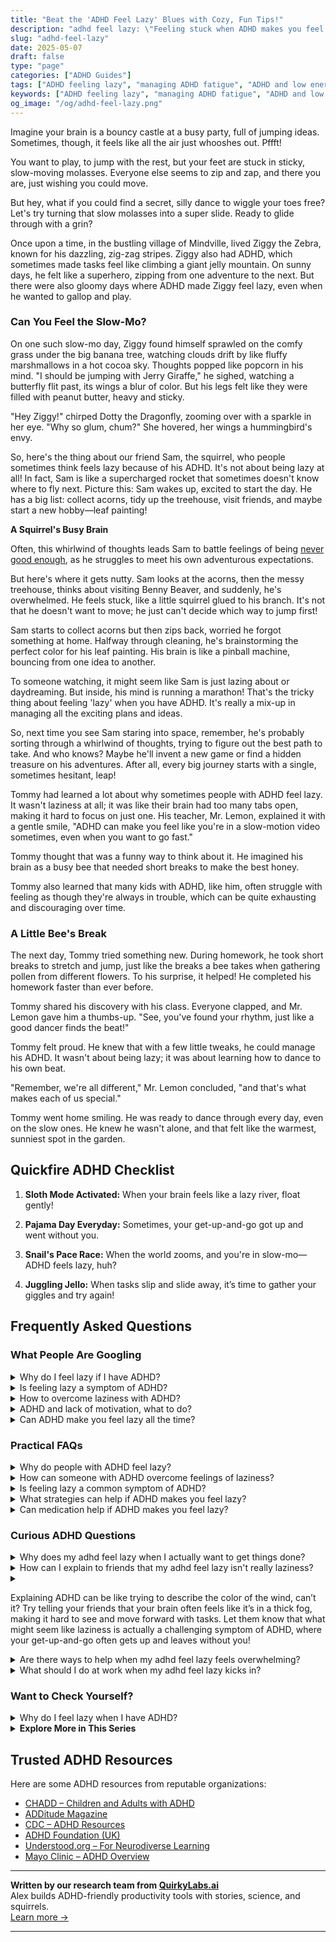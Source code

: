 ```yaml
---
title: "Beat the 'ADHD Feel Lazy' Blues with Cozy, Fun Tips!"
description: "adhd feel lazy: \"Feeling stuck when ADHD makes you feel lazy? Dive into our blog for cozy, playful insights that help you wiggle free and glide through life with a grin. You're not alone!\""
slug: "adhd-feel-lazy"
date: 2025-05-07
draft: false
type: "page"
categories: ["ADHD Guides"]
tags: ["ADHD feeling lazy", "managing ADHD fatigue", "ADHD and low energy", "playful ADHD coping strategies", "ADHD motivational tips", "overcoming ADHD inertia", "ADHD adults productivity hacks"]
keywords: ["ADHD feeling lazy", "managing ADHD fatigue", "ADHD and low energy", "playful ADHD coping strategies", "ADHD motivational tips", "overcoming ADHD inertia", "ADHD adults productivity hacks"]
og_image: "/og/adhd-feel-lazy.png"
---
```


Imagine your brain is a bouncy castle at a busy party, full of jumping ideas. Sometimes, though, it feels like all the air just whooshes out. Pffft!

You want to play, to jump with the rest, but your feet are stuck in sticky, slow-moving molasses. Everyone else seems to zip and zap, and there you are, just wishing you could move.

But hey, what if you could find a secret, silly dance to wiggle your toes free? Let's try turning that slow molasses into a super slide. Ready to glide through with a grin?

Once upon a time, in the bustling village of Mindville, lived Ziggy the Zebra, known for his dazzling, zig-zag stripes. Ziggy also had ADHD, which sometimes made tasks feel like climbing a giant jelly mountain. On sunny days, he felt like a superhero, zipping from one adventure to the next. But there were also gloomy days where ADHD made Ziggy feel lazy, even when he wanted to gallop and play.

### Can You Feel the Slow-Mo?

On one such slow-mo day, Ziggy found himself sprawled on the comfy grass under the big banana tree, watching clouds drift by like fluffy marshmallows in a hot cocoa sky. Thoughts popped like popcorn in his mind. "I should be jumping with Jerry Giraffe," he sighed, watching a butterfly flit past, its wings a blur of color. But his legs felt like they were filled with peanut butter, heavy and sticky.

"Hey Ziggy!" chirped Dotty the Dragonfly, zooming over with a sparkle in her eye. "Why so glum, chum?" She hovered, her wings a hummingbird's envy.

So, here's the thing about our friend Sam, the squirrel, who people sometimes think feels lazy because of his ADHD. It's not about being lazy at all! In fact, Sam is like a supercharged rocket that sometimes doesn't know where to fly next. Picture this: Sam wakes up, excited to start the day. He has a big list: collect acorns, tidy up the treehouse, visit friends, and maybe start a new hobby—leaf painting!

**A Squirrel's Busy Brain**

Often, this whirlwind of thoughts leads Sam to battle feelings of being [never good enough](/pages/adhd-never-good-enough/), as he struggles to meet his own adventurous expectations.

But here's where it gets nutty. Sam looks at the acorns, then the messy treehouse, thinks about visiting Benny Beaver, and suddenly, he's overwhelmed. He feels stuck, like a little squirrel glued to his branch. It's not that he doesn't want to move; he just can't decide which way to jump first!

Sam starts to collect acorns but then zips back, worried he forgot something at home. Halfway through cleaning, he's brainstorming the perfect color for his leaf painting. His brain is like a pinball machine, bouncing from one idea to another.

To someone watching, it might seem like Sam is just lazing about or daydreaming. But inside, his mind is running a marathon! That's the tricky thing about feeling 'lazy' when you have ADHD. It's really a mix-up in managing all the exciting plans and ideas. 

So, next time you see Sam staring into space, remember, he's probably sorting through a whirlwind of thoughts, trying to figure out the best path to take. And who knows? Maybe he'll invent a new game or find a hidden treasure on his adventures. After all, every big journey starts with a single, sometimes hesitant, leap!

Tommy had learned a lot about why sometimes people with ADHD feel lazy. It wasn't laziness at all; it was like their brain had too many tabs open, making it hard to focus on just one. His teacher, Mr. Lemon, explained it with a gentle smile, "ADHD can make you feel like you're in a slow-motion video sometimes, even when you want to go fast."

Tommy thought that was a funny way to think about it. He imagined his brain as a busy bee that needed short breaks to make the best honey.

Tommy also learned that many kids with ADHD, like him, often struggle with feeling as though they're always in trouble, which can be quite exhausting and discouraging over time.

### A Little Bee's Break

The next day, Tommy tried something new. During homework, he took short breaks to stretch and jump, just like the breaks a bee takes when gathering pollen from different flowers. To his surprise, it helped! He completed his homework faster than ever before.

Tommy shared his discovery with his class. Everyone clapped, and Mr. Lemon gave him a thumbs-up. "See, you've found your rhythm, just like a good dancer finds the beat!"

Tommy felt proud. He knew that with a few little tweaks, he could manage his ADHD. It wasn't about being lazy; it was about learning how to dance to his own beat.

"Remember, we're all different," Mr. Lemon concluded, "and that's what makes each of us special."

Tommy went home smiling. He was ready to dance through every day, even on the slow ones. He knew he wasn't alone, and that felt like the warmest, sunniest spot in the garden.

## Quickfire ADHD Checklist

1. **Sloth Mode Activated:** When your brain feels like a lazy river, float gently!
  
2. **Pajama Day Everyday:** Sometimes, your get-up-and-go got up and went without you.

3. **Snail's Pace Race:** When the world zooms, and you're in slow-mo—ADHD feels lazy, huh?

4. **Juggling Jello:** When tasks slip and slide away, it’s time to gather your giggles and try again!

## Frequently Asked Questions



### What People Are Googling

<details><summary>Why do I feel lazy if I have ADHD?</summary><p>Feeling "lazy" is actually a common experience for many with ADHD, but it's important to remember that this isn't laziness at all! What you're likely experiencing is the challenge of impaired executive function, which is a core aspect of ADHD. This can make tasks like planning, starting, and completing activities feel much more daunting and exhausting than they might for someone without ADHD. Be gentle with yourself, and recognize that this feeling is a part of your ADHD, not a reflection of your character or effort.</p></details>
<details><summary>Is feeling lazy a symptom of ADHD?</summary><p>Absolutely, it's quite common to feel what you might describe as "lazy" when you're dealing with ADHD. This feeling often stems from the challenges of managing your energy levels and motivation, especially for tasks that don't immediately spark your interest. Remember, what feels like laziness is actually often a symptom of feeling overwhelmed or having difficulty starting tasks due to executive function challenges. It's really important to be kind to yourself and recognize this as just another part of navigating ADHD.</p></details>
<details><summary>How to overcome laziness with ADHD?</summary><p>First off, it’s important to recognize that what might seem like "laziness" is often really just one of the many facets of ADHD, like difficulty with motivation or prioritization. Try to approach this challenge with kindness and understanding towards yourself. Setting up small, manageable goals can be incredibly helpful, as well as establishing a routine that includes breaks and rewards for completing tasks. Remember, every day is a new opportunity to try again, and small steps can lead to big changes!</p></details>
<details><summary>ADHD and lack of motivation, what to do?</summary><p>It's really common for folks with ADHD to experience periods of low motivation, and it can feel like a frustrating barrier. One helpful approach is to break tasks into smaller, more manageable steps, so they seem less daunting. Also, setting up a routine that includes regular breaks and rewards for completing tasks can make a big difference. Remember, it’s perfectly okay to have days where you're not as productive—be kind to yourself and recognize that managing motivation with ADHD is part of your unique journey.</p></details>
<details><summary>Can ADHD make you feel lazy all the time?</summary><p>Absolutely, it's quite common to feel this way when you have ADHD. This feeling often comes from the challenges in regulating attention and motivation, which are core aspects of ADHD. What looks like laziness is actually often a struggle with initiating tasks or a low energy state due to the extra mental effort required to focus. Remember, it's not a lack of effort on your part; it's just how your brain is wired, and recognizing this can help you find strategies that work better for you.</p></details>



### Practical FAQs

<details><summary>Why do people with ADHD feel lazy?</summary><p>It's really common to hear folks with ADHD describe themselves as feeling "lazy," but what's often happening is a bit more complex. People with ADHD can struggle with executive function challenges, which include difficulties with planning, starting, and completing tasks. This isn't about laziness at all; it's more about how their brains manage energy and focus. Remember, feeling stuck sometimes doesn't reflect your worth or capabilities; it's just a part of navigating ADHD.</p></details>
<details><summary>How can someone with ADHD overcome feelings of laziness?</summary><p>Firstly, it's important to remember that what might feel like "laziness" is often just a part of the unique way your ADHD brain works, struggling perhaps with motivation or activation. One effective strategy is to break tasks into smaller, more manageable chunks, making the process less overwhelming and helping initiate action. Setting up a cozy, inviting workspace and using timers to alternate between short periods of work and rest can also be incredibly helpful. Remember, every small step you take is a victory worth celebrating, so be gentle with yourself as you navigate your tasks.</p></details>
<details><summary>Is feeling lazy a common symptom of ADHD?</summary><p>Absolutely, it's quite common to feel what might be described as "lazy" when you have ADHD, though it's really more about how ADHD affects energy management and motivation. This feeling often stems from the challenges with executive function associated with ADHD, making tasks that require organization, focus, and sustained effort feel daunting or even exhausting. It’s important to remember that this isn't laziness but rather a part of how your brain is wired. Understanding and working with your unique energy patterns can really help in managing these feelings.</p></details>
<details><summary>What strategies can help if ADHD makes you feel lazy?</summary><p>It’s really common to feel what you might call "lazy" when you have ADHD, but it’s often more about struggling with motivation due to the way ADHD affects your brain. One helpful strategy is to break tasks into smaller, more manageable steps so you don’t feel overwhelmed. Setting up a reward system for completing these steps can also be motivating. Remember, be gentle with yourself and acknowledge the effort it takes; every small step is progress!</p></details>
<details><summary>Can medication help if ADHD makes you feel lazy?</summary><p>Absolutely, medication can be a helpful tool for managing ADHD symptoms that might feel like laziness, such as difficulty getting started on tasks or sustaining focus. It's important to remember that what might seem like laziness is actually a common challenge for many with ADHD. Medication can increase your brain's dopamine levels, which helps improve concentration and motivation. It’s always a good idea to consult with a healthcare provider to explore this option and find what works best for you. You're taking a great step by looking into ways to support yourself!</p></details>



### Curious ADHD Questions

<details><summary>Why does my adhd feel lazy when I actually want to get things done?</summary><p>Ah, that feeling can be so frustrating, can't it? What you're experiencing isn't laziness at all; it's a common aspect of ADHD known as "executive dysfunction." This is when the brain struggles with managing tasks, organizing thoughts, and prioritizing actions. It's like wanting to start a car without the keys — you're ready to go, but your brain isn't cooperating. Remember, this doesn't reflect your ambition or capability; it's just a tricky part of navigating ADHD.</p></details>
<details><summary>How can I explain to friends that my adhd feel lazy isn't really laziness?</summary><p>Absolutely, sharing how ADHD impacts you with friends can really help deepen their understanding! You might explain that what looks like laziness is actually your brain managing different wiring. ADHD can make it hard to start tasks, prioritize them, or maintain energy levels consistently, which might appear as 'laziness' but is far from it. Letting them know that it’s more about how your brain navigates attention and energy can help them see your experiences through a more empathetic lens.</p></details>
<details><summary><p>Explaining ADHD can be like trying to describe the color of the wind, can’t it? Try telling your friends that your brain often feels like it’s in a thick fog, making it hard to see and move forward with tasks. Let them know that what might seem like laziness is actually a challenging symptom of ADHD, where your get-up-and-go often gets up and leaves without you!</p></summary><p>Absolutely, describing ADHD can definitely feel that way! It's like explaining a very complex, dynamic inner experience that others can't directly see. When you tell your friends about the 'thick fog' you experience, you're giving them a vivid image that can help them understand why it's not just simple laziness but rather something more intricate and challenging. It’s a great way to help them see that your struggles with motivation and focus are not a choice, but part of how your brain operates uniquely. Keep sharing your experiences; every little bit helps in building understanding and empathy.</p></details>
<details><summary>Are there ways to help when my adhd feel lazy feels overwhelming?</summary><p>Absolutely, feeling overwhelmed by what many describe as "laziness" is a common experience when you have ADHD, but it's often more about struggling with motivation due to how ADHD impacts your brain's wiring. A cozy approach to start might be breaking tasks into small, manageable steps, so they feel less daunting. Setting a timer for short bursts of activity can also help, like 10 minutes of cleaning or organizing, followed by a little reward like a cup of tea or a few minutes scrolling through your favorite app. Remember, every small step is progress and it's okay to celebrate the little victories along the way!</p></details>
<details><summary>What should I do at work when my adhd feel lazy kicks in?</summary><p>When those "lazy" feelings hit during your workday, it's a good idea to first acknowledge that what you're experiencing is totally normal, especially with ADHD. It might be a sign that your brain is asking for a little break! Try switching up what you're doing for a few minutes, maybe with a short walk, a fun doodle, or a different task that feels more engaging. This can help refresh your focus and make it easier to tackle your tasks with renewed energy. Remember, finding what works best for you is all part of the journey!</p></details>



### Want to Check Yourself?

<details><summary>Why do I feel lazy when I have ADHD?</summary><p>Feeling "lazy" is actually a common experience for those with ADHD, and it's really important to understand why that might happen. This feeling usually stems from the challenges with motivation and energy regulation that are part of ADHD. When your brain has to work extra hard to stay focused and organized, it can definitely feel draining, leaving you feeling less inclined to tackle tasks. Remember, what feels like laziness is often really just your brain needing a break after trying to manage a whirlwind of thoughts and stimuli.</p></details>

<script type="application/ld+json">
{
  "@context": "https://schema.org",
  "@type": "FAQPage",
  "mainEntity": [
    {
      "@type": "Question",
      "name": "Why do I feel lazy if I have ADHD?",
      "acceptedAnswer": {
        "@type": "Answer",
        "text": "Feeling \"lazy\" is actually a common experience for many with ADHD, but it's important to remember that this isn't laziness at all! What you're likely experiencing is the challenge of impaired executive function, which is a core aspect of ADHD. This can make tasks like planning, starting, and completing activities feel much more daunting and exhausting than they might for someone without ADHD. Be gentle with yourself, and recognize that this feeling is a part of your ADHD, not a reflection of your character or effort."
      }
    },
    {
      "@type": "Question",
      "name": "Is feeling lazy a symptom of ADHD?",
      "acceptedAnswer": {
        "@type": "Answer",
        "text": "Absolutely, it's quite common to feel what you might describe as \"lazy\" when you're dealing with ADHD. This feeling often stems from the challenges of managing your energy levels and motivation, especially for tasks that don't immediately spark your interest. Remember, what feels like laziness is actually often a symptom of feeling overwhelmed or having difficulty starting tasks due to executive function challenges. It's really important to be kind to yourself and recognize this as just another part of navigating ADHD."
      }
    },
    {
      "@type": "Question",
      "name": "How to overcome laziness with ADHD?",
      "acceptedAnswer": {
        "@type": "Answer",
        "text": "First off, it\u2019s important to recognize that what might seem like \"laziness\" is often really just one of the many facets of ADHD, like difficulty with motivation or prioritization. Try to approach this challenge with kindness and understanding towards yourself. Setting up small, manageable goals can be incredibly helpful, as well as establishing a routine that includes breaks and rewards for completing tasks. Remember, every day is a new opportunity to try again, and small steps can lead to big changes!"
      }
    },
    {
      "@type": "Question",
      "name": "ADHD and lack of motivation, what to do?",
      "acceptedAnswer": {
        "@type": "Answer",
        "text": "It's really common for folks with ADHD to experience periods of low motivation, and it can feel like a frustrating barrier. One helpful approach is to break tasks into smaller, more manageable steps, so they seem less daunting. Also, setting up a routine that includes regular breaks and rewards for completing tasks can make a big difference. Remember, it\u2019s perfectly okay to have days where you're not as productive\u2014be kind to yourself and recognize that managing motivation with ADHD is part of your unique journey."
      }
    },
    {
      "@type": "Question",
      "name": "Can ADHD make you feel lazy all the time?",
      "acceptedAnswer": {
        "@type": "Answer",
        "text": "Absolutely, it's quite common to feel this way when you have ADHD. This feeling often comes from the challenges in regulating attention and motivation, which are core aspects of ADHD. What looks like laziness is actually often a struggle with initiating tasks or a low energy state due to the extra mental effort required to focus. Remember, it's not a lack of effort on your part; it's just how your brain is wired, and recognizing this can help you find strategies that work better for you."
      }
    }
  ]
}
</script>
<script type="application/ld+json">
{
  "@context": "https://schema.org",
  "@type": "Article",
  "author": {
    "@type": "Person",
    "name": "QuirkyLabs",
    "url": "https://quirkylabs.ai/about"
  },
  "headline": "\"Beat the 'ADHD Feel Lazy' Blues with Cozy, Fun Tips!\"",
  "mainEntityOfPage": "https://blog.quirkylabs.ai/pages/adhd-feel-lazy/",
  "datePublished": "2025-05-07"
}
</script>
<script type="application/ld+json">
{
  "@context": "https://schema.org",
  "@type": "BreadcrumbList",
  "itemListElement": [
    {
      "@type": "ListItem",
      "position": 1,
      "name": "Home",
      "item": "https://quirkylabs.ai/"
    },
    {
      "@type": "ListItem",
      "position": 2,
      "name": "Blog",
      "item": "https://blog.quirkylabs.ai/"
    },
    {
      "@type": "ListItem",
      "position": 3,
      "name": "\"Beat the 'ADHD Feel Lazy' Blues with Cozy, Fun Tips!\"",
      "item": "https://blog.quirkylabs.ai/pages/adhd-feel-lazy/"
    }
  ]
}
</script>

<details>
<summary><strong>Explore More in This Series</strong></summary>

- [Adhd Childhood Labels](/pages/adhd-childhood-labels/)
- [Adhd Low Self Worth](/pages/adhd-low-self-worth/)
- [Adhd Working To Prove Worth](/pages/adhd-working-to-prove-worth/)
- [Adhd Never Good Enough](/pages/adhd-never-good-enough/)
- [Adhd Feel Dumb](/pages/adhd-feel-dumb/)
- [Adhd Failure Identity](/pages/adhd-failure-identity/)
- [Adhd Internalized Ableism](/pages/adhd-internalized-ableism/)
- [Adhd Bad Kid Label](/pages/adhd-bad-kid-label/)
</details>



## Trusted ADHD Resources

Here are some ADHD resources from reputable organizations:

- [CHADD – Children and Adults with ADHD](https://chadd.org)
- [ADDitude Magazine](https://www.additudemag.com)
- [CDC – ADHD Resources](https://www.cdc.gov/ncbddd/adhd)
- [ADHD Foundation (UK)](https://www.adhdfoundation.org.uk)
- [Understood.org – For Neurodiverse Learning](https://www.understood.org)
- [Mayo Clinic – ADHD Overview](https://www.mayoclinic.org/diseases-conditions/adhd)


---

**Written by our research team from [QuirkyLabs.ai](https://quirkylabs.ai)**  
Alex builds ADHD-friendly productivity tools with stories, science, and squirrels.  
[Learn more →](https://quirkylabs.ai)

---
